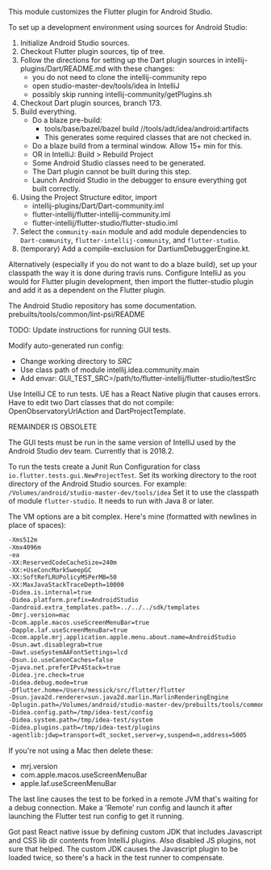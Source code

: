 This module customizes the Flutter plugin for Android Studio.

To set up a development environment using sources for Android Studio:

1. Initialize Android Studio sources.
2. Checkout Flutter plugin sources, tip of tree.
3. Follow the directions for setting up the Dart plugin sources
   in intellij-plugins/Dart/README.md with these changes:
    - you do not need to clone the intellij-community repo
    - open studio-master-dev/tools/idea in IntelliJ
    - possibly skip running intellij-community/getPlugins.sh
4. Checkout Dart plugin sources, branch 173.
5. Build everything.
    - Do a blaze pre-build:
        - tools/base/bazel/bazel build //tools/adt/idea/android:artifacts
        - This generates some required classes that are not checked in.
    - Do a blaze build from a terminal window. Allow 15+ min for this.
    - OR in IntelliJ: Build > Rebuild Project
    - Some Android Studio classes need to be generated.
    - The Dart plugin cannot be built during this step.
    - Launch Android Studio in the debugger to ensure everything 
    got built correctly.
6. Using the Project Structure editor, import
    - intellij-plugins/Dart/Dart-community.iml
    - flutter-intellij/flutter-intellij-community.iml
    - flutter-intellij/flutter-studio/flutter-studio.iml
7. Select the `community-main` module and add module
   dependencies to `Dart-community`, `flutter-intellij-community`,
   and `flutter-studio`.
8. (temporary) Add a compile-exclusion for DartiumDebuggerEngine.kt.

Alternatively (especially if you do not want to do a blaze build),
set up your classpath the way it is done during travis runs.
Configure IntelliJ as you would for Flutter plugin development,
then import the flutter-studio plugin and add it as a dependent on
the Flutter plugin.

The Android Studio repository has some documentation.
prebuilts/tools/common/lint-psi/README

TODO: Update instructions for running GUI tests.

Modify auto-generated run config:
- Change working directory to $SRC$
- Use class path of module intellij.idea.community.main
- Add envar: GUI_TEST_SRC=/path/to/flutter-intellij/flutter-studio/testSrc

Use IntelliJ CE to run tests. UE has a React Native plugin that
causes errors. Have to edit two Dart classes that do not compile:
OpenObservatoryUrlAction and DartProjectTemplate.

REMAINDER IS OBSOLETE

The GUI tests must be run in the same version of IntelliJ used by
the Android Studio dev team. Currently that is 2018.2.

To run the tests create a Junit Run Configuration for class
`io.flutter.tests.gui.NewProjectTest`. Set its working directory
to the root directory of the Android Studio sources. For
example: `/Volumes/android/studio-master-dev/tools/idea`
Set it to use the classpath of module `flutter-studio`.
It needs to run with Java 8 or later.

The VM options are a bit complex. Here's mine (formatted with 
newlines in place of spaces):
```bash 
-Xms512m
-Xmx4096m
-ea
-XX:ReservedCodeCacheSize=240m
-XX:+UseConcMarkSweepGC
-XX:SoftRefLRUPolicyMSPerMB=50
-XX:MaxJavaStackTraceDepth=10000
-Didea.is.internal=true
-Didea.platform.prefix=AndroidStudio
-Dandroid.extra_templates.path=../../../sdk/templates
-Dmrj.version=mac
-Dcom.apple.macos.useScreenMenuBar=true
-Dapple.laf.useScreenMenuBar=true
-Dcom.apple.mrj.application.apple.menu.about.name=AndroidStudio
-Dsun.awt.disablegrab=true
-Dawt.useSystemAAFontSettings=lcd
-Dsun.io.useCanonCaches=false
-Djava.net.preferIPv4Stack=true
-Didea.jre.check=true
-Didea.debug.mode=true
-Dflutter.home=/Users/messick/src/flutter/flutter
-Dsun.java2d.renderer=sun.java2d.marlin.MarlinRenderingEngine
-Dplugin.path=/Volumes/android/studio-master-dev/prebuilts/tools/common/kotlin-plugin/Kotlin
-Didea.config.path=/tmp/idea-test/config
-Didea.system.path=/tmp/idea-test/system
-Didea.plugins.path=/tmp/idea-test/plugins
-agentlib:jdwp=transport=dt_socket,server=y,suspend=n,address=5005
```
If you're not using a Mac then delete these:
 - mrj.version
 - com.apple.macos.useScreenMenuBar
 - apple.laf.useScreenMenuBar

The last line causes the test to be forked in a remote JVM
that's waiting for a debug connection. Make a 'Remote' run
config and launch it after launching the Flutter test run
config to get it running.

Got past React native issue by defining custom JDK that includes
Javascript and CSS lib dir contents from IntelliJ plugins.
Also disabled JS plugins, not sure that helped.
The custom JDK causes the Javascript plugin to be loaded
twice, so there's a hack in the test runner to compensate.
